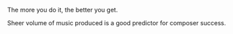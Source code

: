 ---
---

The more you do it, the better you get. 

Sheer volume of music produced is a good predictor for composer success. 
